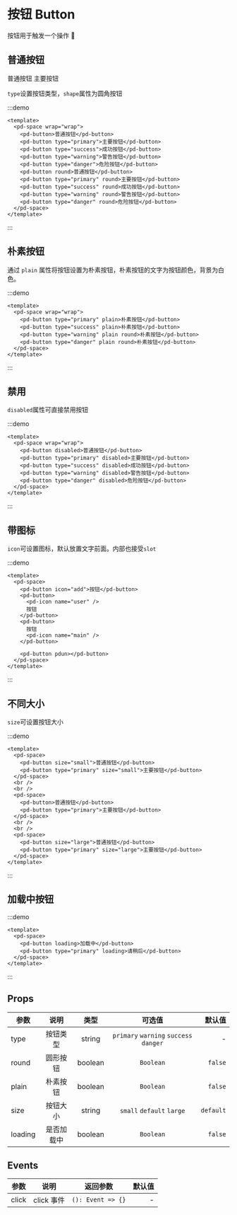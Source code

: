 # 按钮 Button

按钮用于触发一个操作 🏀

## 普通按钮

<pd-button>普通按钮</pd-button>
<pd-button type="primary">主要按钮</pd-button>

`type`设置按钮类型，`shape`属性为圆角按钮

:::demo

```vue
<template>
  <pd-space wrap="wrap">
    <pd-button>普通按钮</pd-button>
    <pd-button type="primary">主要按钮</pd-button>
    <pd-button type="success">成功按钮</pd-button>
    <pd-button type="warning">警告按钮</pd-button>
    <pd-button type="danger">危险按钮</pd-button>
    <pd-button round>普通按钮</pd-button>
    <pd-button type="primary" round>主要按钮</pd-button>
    <pd-button type="success" round>成功按钮</pd-button>
    <pd-button type="warning" round>警告按钮</pd-button>
    <pd-button type="danger" round>危险按钮</pd-button>
  </pd-space>
</template>
```

:::

## 朴素按钮

通过 `plain` 属性将按钮设置为朴素按钮，朴素按钮的文字为按钮颜色，背景为白色。

:::demo

```vue
<template>
  <pd-space wrap="wrap">
    <pd-button type="primary" plain>朴素按钮</pd-button>
    <pd-button type="success" plain>朴素按钮</pd-button>
    <pd-button type="warning" plain round>朴素按钮</pd-button>
    <pd-button type="danger" plain round>朴素按钮</pd-button>
  </pd-space>
</template>
```

:::

## 禁用

`disabled`属性可直接禁用按钮

:::demo

```vue
<template>
  <pd-space wrap="wrap">
    <pd-button disabled>普通按钮</pd-button>
    <pd-button type="primary" disabled>主要按钮</pd-button>
    <pd-button type="success" disabled>成功按钮</pd-button>
    <pd-button type="warning" disabled>警告按钮</pd-button>
    <pd-button type="danger" disabled>危险按钮</pd-button>
  </pd-space>
</template>
```

:::

## 带图标

`icon`可设置图标，默认放置文字前面。内部也接受`slot`

:::demo

```vue
<template>
  <pd-space>
    <pd-button icon="add">按钮</pd-button>
    <pd-button>
      <pd-icon name="user" />
      按钮
    </pd-button>
    <pd-button>
      按钮
      <pd-icon name="main" />
    </pd-button>

    <pd-button pdun></pd-button>
  </pd-space>
</template>
```

:::

## 不同大小

`size`可设置按钮大小

:::demo

```vue
<template>
  <pd-space>
    <pd-button size="small">普通按钮</pd-button>
    <pd-button type="primary" size="small">主要按钮</pd-button>
  </pd-space>
  <br />
  <br />
  <pd-space>
    <pd-button>普通按钮</pd-button>
    <pd-button type="primary">主要按钮</pd-button>
  </pd-space>
  <br />
  <br />
  <pd-space>
    <pd-button size="large">普通按钮</pd-button>
    <pd-button type="primary" size="large">主要按钮</pd-button>
  </pd-space>
</template>
```

:::

## 加载中按钮

:::demo

```vue
<template>
  <pd-space>
    <pd-button loading>加载中</pd-button>
    <pd-button type="primary" loading>请稍后</pd-button>
  </pd-space>
</template>
```

:::

## Props

| 参数    |    说明    |  类型   |                 可选值                 |    默认值 |
| ------- | :--------: | :-----: | :------------------------------------: | --------: |
| type    |  按钮类型  | string  | `primary` `warning` `success` `danger` |         - |
| round   |  圆形按钮  | boolean |               `Boolean`                |   `false` |
| plain   |  朴素按钮  | boolean |               `Boolean`                |   `false` |
| size    |  按钮大小  | string  |       `small` `default` `large`        | `default` |
| loading | 是否加载中 | boolean |               `Boolean`                |   `false` |

## Events

| 参数  |    说明    |     返回参数      | 默认值 |
| ----- | :--------: | :---------------: | -----: |
| click | click 事件 | `(): Event => {}` |      - |

<style lang="scss">
  .flex {
    .pd-button {
      margin-right: 12px;
    }
  }
</style>
